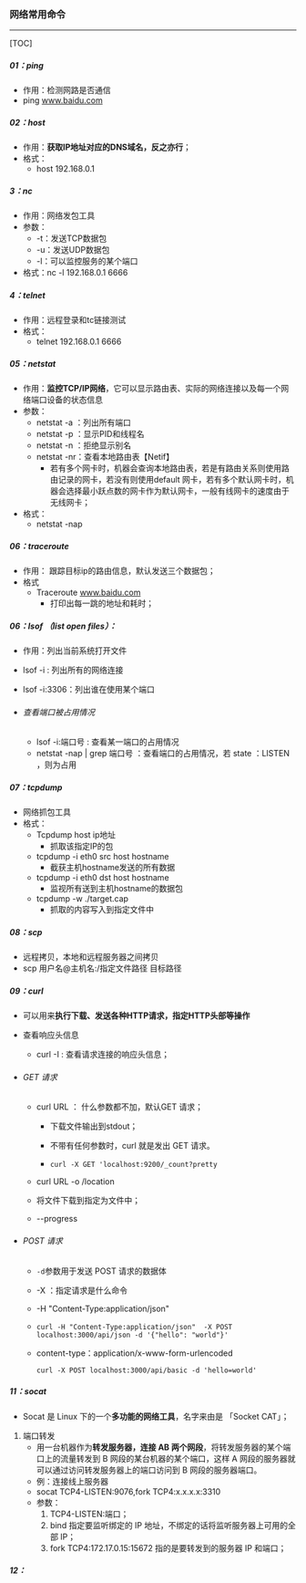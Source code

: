 ### 网络常用命令

------

[TOC]

##### 01：ping

- 作用：检测网路是否通信
- ping www.baidu.com

##### 02：host

- 作用：**获取IP地址对应的DNS域名，反之亦行**；
- 格式：
  - host 192.168.0.1

##### 3：nc

- 作用：网络发包工具
- 参数：
  - -t：发送TCP数据包
  - -u：发送UDP数据包
  - -l：可以监控服务的某个端口
- 格式：nc -l 192.168.0.1 6666

##### 4：telnet

- 作用：远程登录和tc链接测试
- 格式：
  - telnet 192.168.0.1 6666

##### 05：netstat 

- 作用：**监控TCP/IP网络**，它可以显示路由表、实际的网络连接以及每一个网络端口设备的状态信息
- 参数：
  - netstat  -a ：列出所有端口
  - netstat -p  ：显示PID和线程名
  - netstat -n  ：拒绝显示别名
  - netstat -nr：查看本地路由表【Netif】
    - 若有多个网卡时，机器会查询本地路由表，若是有路由关系则使用路由记录的网卡，若没有则使用default 网卡，若有多个默认网卡时，机器会选择最小跃点数的网卡作为默认网卡，一般有线网卡的速度由于无线网卡；
- 格式：
  - netstat -nap

##### 06：traceroute

-  作用： 跟踪目标ip的路由信息，默认发送三个数据包；
- 格式
  - Traceroute www.baidu.com 
    - 打印出每一跳的地址和耗时；

##### 06：lsof （list open files）：

- 作用：列出当前系统打开文件

- lsof -i   :  列出所有的网络连接

- lsof -i:3306：列出谁在使用某个端口

- ###### 查看端口被占用情况

  - lsof -i:端口号   :  查看某一端口的占用情况
  - netstat -nap | grep 端口号 ：查看端口的占用情况，若 state ：LISTEN ，则为占用

##### 07：tcpdump

- 网络抓包工具
- 格式：
  - Tcpdump host ip地址
    - 抓取该指定IP的包
  - tcpdump -i eth0 src host hostname
    - 截获主机hostname发送的所有数据
  - tcpdump -i eth0 dst host hostname
    - 监视所有送到主机hostname的数据包
  - tcpdump -w ./target.cap
    - 抓取的内容写入到指定文件中

##### 08：scp

- 远程拷贝，本地和远程服务器之间拷贝
- scp  用户名@主机名:/指定文件路径  目标路径

##### 09：curl

- 可以用来**执行下载、发送各种HTTP请求，指定HTTP头部等操作**

- 查看响应头信息

  - curl -I : 查看请求连接的响应头信息；

- ###### GET 请求

  - curl URL ： 什么参数都不加，默认GET 请求；

    - 下载文件输出到stdout；

    - 不带有任何参数时，curl 就是发出 GET 请求。

    - ```shell
      curl -X GET 'localhost:9200/_count?pretty
      ```

  -  curl URL  -o  /location

    - 将文件下载到指定为文件中；
    - --progress

- ###### POST 请求

  - `-d`参数用于发送 POST 请求的数据体

  - -X ：指定请求是什么命令

  - -H "Content-Type:application/json"

  - ```shell
    curl -H "Content-Type:application/json"  -X POST localhost:3000/api/json -d '{"hello": "world"}' 
    ```

  - content-type：application/x-www-form-urlencoded

    ```shell
    curl -X POST localhost:3000/api/basic -d 'hello=world'
    ```


##### 11：socat

- Socat 是 Linux 下的一个**多功能的网络工具**，名字来由是 「Socket CAT」；

1. 端口转发
   - 用一台机器作为**转发服务器，连接 AB 两个网段**，将转发服务器的某个端口上的流量转发到 B 网段的某台机器的某个端口，这样 A 网段的服务器就可以通过访问转发服务器上的端口访问到 B 网段的服务器端口。
   - 例：连接线上服务器
   - socat TCP4-LISTEN:9076,fork TCP4:x.x.x.x:3310
   - 参数：
     1.  TCP4-LISTEN:端口；
     2. bind 指定要监听绑定的 IP 地址，不绑定的话将监听服务器上可用的全部 IP；
     3. fork TCP4:172.17.0.15:15672 指的是要转发到的服务器 IP 和端口；

##### 12：